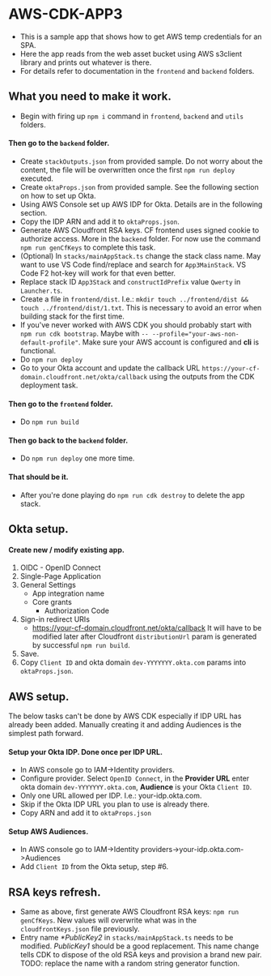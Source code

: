# AWS-CDK-APP3
- This is a sample app that shows how to get AWS temp credentials for an SPA.
- Here the app reads from the web asset bucket using AWS s3client library and prints out whatever is there.
- For details refer to documentation in the `frontend` and `backend` folders.
## What you need to make it work.
- Begin with firing up `npm i` command in `frontend`, `backend` and `utils` folders.
#### Then go to the `backend` folder.
- Create `stackOutputs.json` from provided sample. Do not worry about the content, the file will be overwritten once the first `npm run deploy` executed.
- Create `oktaProps.json` from provided sample. See the following section on how to set up Okta.
- Using AWS Console set up AWS IDP for Okta. Details are in the following section.
- Copy the IDP ARN and add it to `oktaProps.json`.
- Generate AWS Cloudfront RSA keys. CF frontend uses signed cookie to authorize access. More in the `backend` folder. For now use the command `npm run genCfKeys` to complete this task.
- (Optional) In `stacks/mainAppStack.ts` change the stack class name. May want to use VS Code find/replace and search for `App3MainStack`. VS Code F2 hot-key will work for that even better.
- Replace stack ID `App3Stack` and `constructIdPrefix` value `Qwerty` in `Launcher.ts`. 
- Create a file in `frontend/dist`. I.e.: `mkdir touch ../frontend/dist && touch ../frontend/dist/1.txt`. This is necessary to avoid an error when building stack for the first time.
- If you've never worked with AWS CDK you should probably start with `npm run cdk bootstrap`. Maybe with `-- --profile="your-aws-non-default-profile"`. Make sure your AWS account is configured and **cli** is functional.  
- Do `npm run deploy`
- Go to your Okta account and update the callback URL `https://your-cf-domain.cloudfront.net/okta/callback` using the outputs from the CDK deployment task.
#### Then go to the `frontend` folder.
- Do `npm run build`
#### Then go back to the `backend` folder.
- Do `npm run deploy` one more time.
#### That should be it.
- After you're done playing do `npm run cdk destroy` to delete the app stack.


## Okta setup.
#### Create new / modify existing app.
1. OIDC - OpenID Connect
2. Single-Page Application
3. General Settings
   - App integration name 
   - Core grants
     - Authorization Code
4. Sign-in redirect URIs
   - https://your-cf-domain.cloudfront.net/okta/callback It will have to be modified later after Cloudfront `distributionUrl` param is generated by successful `npm run build`.
5. Save.
6. Copy `Client ID` and okta domain `dev-YYYYYYY.okta.com` params into `oktaProps.json`.


## AWS setup.
The below tasks can't be done by AWS CDK especially if IDP URL has already been added. Manually creating it and adding Audiences is the simplest path forward.
#### Setup your Okta IDP. Done once per IDP URL.
- In AWS console go to IAM->Identity providers.
- Configure provider. Select `OpenID Connect`, in the **Provider URL** enter okta domain `dev-YYYYYYY.okta.com`, **Audience** is your Okta `Client ID`.
- Only one URL allowed per IDP. I.e.: your-idp.okta.com.
- Skip if the Okta IDP URL you plan to use is already there.
- Copy ARN and add it to `oktaProps.json`
#### Setup AWS Audiences.
- In AWS console go to IAM->Identity providers->your-idp.okta.com->Audiences
- Add `Client ID` from the Okta setup, step #6.

## RSA keys refresh.
- Same as above, first generate AWS Cloudfront RSA keys: `npm run genCfKeys`. New values will overwrite what was in the `cloudfrontKeys.json` file previously.
- Entry name _*PublicKey2_ in `stacks/mainAppStack.ts` needs to be modified. _PublicKey1_ should be a good replacement. This name change tells CDK to dispose of the old RSA keys and provision a brand new pair. TODO: replace the name with a random string generator function.
